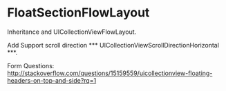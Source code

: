 FloatSectionFlowLayout
=======
Inheritance and UICollectionViewFlowLayout.

Add Support scroll direction *** UICollectionViewScrollDirectionHorizontal ***.

Form Questions:
http://stackoverflow.com/questions/15159559/uicollectionview-floating-headers-on-top-and-side?rq=1
